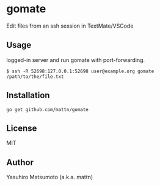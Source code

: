 # gomate

Edit files from an ssh session in TextMate/VSCode

## Usage

logged-in server and run gomate with port-forwarding.

```
$ ssh -R 52698:127.0.0.1:52698 user@example.org gomate /path/to/the/file.txt
```

## Installation

```
go get github.com/mattn/gomate
```

## License

MIT

## Author

Yasuhiro Matsumoto (a.k.a. mattn)
